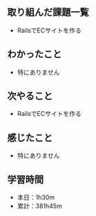 ## 取り組んだ課題一覧
- RailsでECサイトを作る
## わかったこと
- 特にありません
## 次やること
- RailsでECサイトを作る
## 感じたこと
- 特にありません
## 学習時間
- 本日：1h30m
- 累計：381h45m
